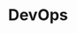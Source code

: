---
title: DevOps
layout: default
parent: CICD
grand_parent: Coding Practices
has_children: true
---